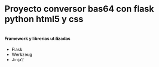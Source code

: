 <h1>Proyecto conversor bas64 con flask python html5 y css<h1>


<h4>Framework y librerias utilizadas</h4>
<ul>
    <li>Flask</li>
    <li>Werkzeug</li>
    <li>Jinja2</li>
<ul>
